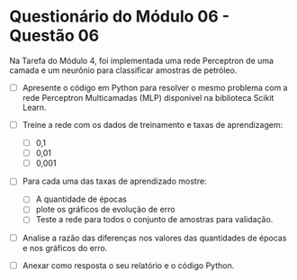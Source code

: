 # Questionário do Módulo 06 - Questão 06

Na Tarefa do Módulo 4, foi implementada uma rede Perceptron de uma camada e um neurônio para classificar amostras de petróleo.

* [ ] Apresente o código em Python para resolver o mesmo problema com a rede Perceptron Multicamadas (MLP) disponível na biblioteca Scikit Learn.

* [ ] Treine a rede com os dados de treinamento e taxas de aprendizagem:
    * [ ] 0,1
    * [ ] 0,01
    * [ ] 0,001 
      
* [ ] Para cada uma das taxas de aprendizado mostre:
    * [ ] A quantidade de épocas
    * [ ] plote os gráficos de evolução de erro
    * [ ] Teste a rede para todos o conjunto de amostras para validação.

* [ ] Analise a razão das diferenças nos valores das quantidades de épocas e nos gráficos do erro.

* [ ] Anexar como resposta o seu relatório e o código Python.
